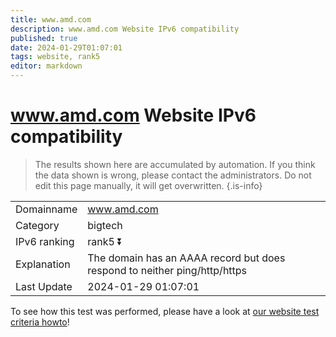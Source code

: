 ```yaml
---
title: www.amd.com
description: www.amd.com Website IPv6 compatibility
published: true
date: 2024-01-29T01:07:01
tags: website, rank5
editor: markdown
---
```


# www.amd.com Website IPv6 compatibility

> The results shown here are accumulated by automation. If you think the data shown is wrong, please contact the administrators. 
> Do not edit this page manually, it will get overwritten.
{.is-info}


|   |   |
| - | - |
| Domainname | www.amd.com
| Category | bigtech |
| IPv6 ranking | rank5 :arrow_double_down: |
| Explanation | The domain has an AAAA record but does respond to neither ping/http/https |
| Last Update | 2024-01-29 01:07:01 |

To see how this test was performed, please have a look at [our website test criteria howto](/howto/testcriteria/website)!

